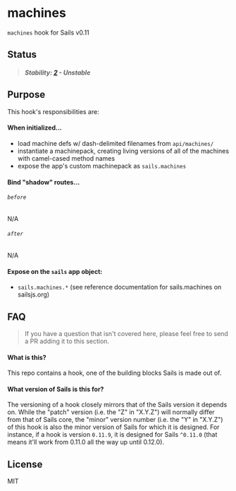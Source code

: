 # machines

`machines` hook for Sails v0.11

## Status

> ##### Stability: [2](http://nodejs.org/api/documentation.html#documentation_stability_index) - Unstable


## Purpose

This hook's responsibilities are:

#### When initialized...
+ load machine defs w/ dash-delimited filenames from `api/machines/`
+ instantiate a machinepack, creating living versions of all of the machines with camel-cased method names
+ expose the app's custom machinepack as `sails.machines`

#### Bind "shadow" routes...

###### `before`
N/A

###### `after`
N/A

#### Expose on the `sails` app object:

+ `sails.machines.*` (see reference documentation for sails.machines on sailsjs.org)

## FAQ

> If you have a question that isn't covered here, please feel free to send a PR adding it to this section.

#### What is this?

This repo contains a hook, one of the building blocks Sails is made out of.

#### What version of Sails is this for?

The versioning of a hook closely mirrors that of the Sails version it depends on.  While the "patch" version (i.e. the "Z" in "X.Y.Z") will normally differ from that of Sails core, the "minor" version number (i.e. the "Y" in "X.Y.Z") of this hook is also the minor version of Sails for which it is designed.  For instance, if a hook is version `0.11.9`, it is designed for Sails `^0.11.0` (that means it'll work from 0.11.0 all the way up until 0.12.0).



## License

MIT
